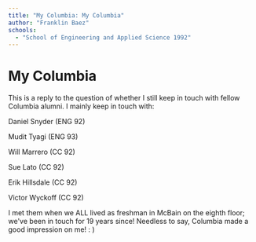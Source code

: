 ```yaml
---
title: "My Columbia: My Columbia"
author: "Franklin Baez"
schools:
  - "School of Engineering and Applied Science 1992"
---
```


# My Columbia

This is a reply to the question of whether I still keep in touch with fellow Columbia alumni.  I mainly keep in touch with:

Daniel Snyder (ENG 92)

Mudit Tyagi (ENG 93)

Will Marrero (CC 92)

Sue Lato (CC 92)

Erik Hillsdale (CC 92)

Victor Wyckoff (CC 92)

I met them when we ALL lived as freshman in McBain on the eighth floor; we've been in touch for 19 years since! Needless to say, Columbia made a good impression on me! : )
